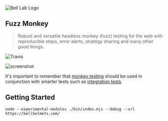![Bell Lab Logo](https://bell-lab.s3-us-west-1.amazonaws.com/bell-lab-logo.png "Bell Lab Logo")

Fuzz Monkey
---

> Robust and versatile headless monkey (fuzz) testing for the web with reproducible steps, error alerts, strategy sharing and many other good things.

![Travis](http://img.shields.io/travis/com/bell-lab-apps/fuzz-monkey.svg?style=for-the-badge)

![screenshot](https://via.placeholder.com/800x400?text=Project+Screenshot "screenshot")

It's important to remember that [monkey testing](https://en.wikipedia.org/wiki/Monkey_testing) should be used in conjunction with smarter tests such as [integration tests](https://en.wikipedia.org/wiki/Integration_testing).

## Getting Started
```console
node --experimental-modules ./bin/index.mjs --debug --url https://bellhelmets.com/
```
